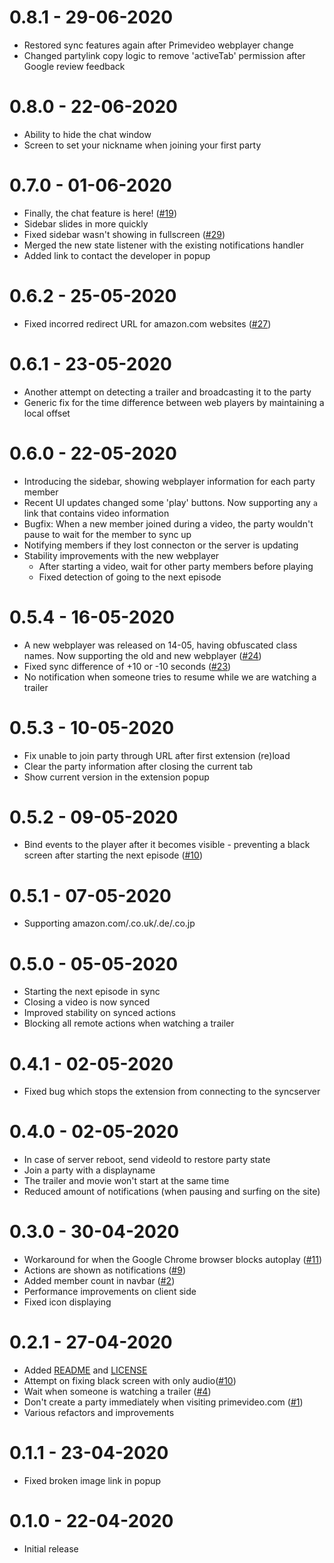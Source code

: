 # 0.8.1 - 29-06-2020
- Restored sync features again after Primevideo webplayer change
- Changed partylink copy logic to remove 'activeTab' permission after Google review feedback

# 0.8.0 - 22-06-2020
- Ability to hide the chat window
- Screen to set your nickname when joining your first party

# 0.7.0 - 01-06-2020
- Finally, the chat feature is here! ([#19](https://github.com/videoparty/prime-chrome/issues/19))
- Sidebar slides in more quickly
- Fixed sidebar wasn't showing in fullscreen ([#29](https://github.com/videoparty/prime-chrome/issues/29))
- Merged the new state listener with the existing notifications handler
- Added link to contact the developer in popup

# 0.6.2 - 25-05-2020
- Fixed incorred redirect URL for amazon.com websites ([#27](https://github.com/videoparty/prime-chrome/issues/27))

# 0.6.1 - 23-05-2020
- Another attempt on detecting a trailer and broadcasting it to the party
- Generic fix for the time difference between web players by maintaining a local offset

# 0.6.0 - 22-05-2020
- Introducing the sidebar, showing webplayer information for each party member
- Recent UI updates changed some 'play' buttons. Now supporting any `a` link that contains video information
- Bugfix: When a new member joined during a video, the party wouldn't pause to wait for the member to sync up
- Notifying members if they lost connecton or the server is updating
- Stability improvements with the new webplayer
    - After starting a video, wait for other party members before playing
    - Fixed detection of going to the next episode

# 0.5.4 - 16-05-2020
- A new webplayer was released on 14-05, having obfuscated class names. Now supporting the old and new webplayer ([#24](https://github.com/videoparty/prime-chrome/issues/24))
- Fixed sync difference of +10 or -10 seconds ([#23](https://github.com/videoparty/prime-chrome/issues/23))
- No notification when someone tries to resume while we are watching a trailer

# 0.5.3 - 10-05-2020
- Fix unable to join party through URL after first extension (re)load
- Clear the party information after closing the current tab
- Show current version in the extension popup

# 0.5.2 - 09-05-2020
- Bind events to the player after it becomes visible - preventing a black screen after starting the next episode ([#10](https://github.com/videoparty/prime-chrome/issues/10))

# 0.5.1 - 07-05-2020
- Supporting amazon.com/.co.uk/.de/.co.jp

# 0.5.0 - 05-05-2020
- Starting the next episode in sync
- Closing a video is now synced
- Improved stability on synced actions
- Blocking all remote actions when watching a trailer

# 0.4.1 - 02-05-2020
- Fixed bug which stops the extension from connecting to the syncserver

# 0.4.0 - 02-05-2020
- In case of server reboot, send videoId to restore party state
- Join a party with a displayname
- The trailer and movie won't start at the same time
- Reduced amount of notifications (when pausing and surfing on the site)

# 0.3.0 - 30-04-2020
- Workaround for when the Google Chrome browser blocks autoplay ([#11](https://github.com/videoparty/prime-chrome/issues/11))
- Actions are shown as notifications ([#9](https://github.com/videoparty/prime-chrome/issues/9))
- Added member count in navbar ([#2](https://github.com/videoparty/prime-chrome/issues/2))
- Performance improvements on client side
- Fixed icon displaying

# 0.2.1 - 27-04-2020
- Added [README](README.md) and [LICENSE](LICENSE)
- Attempt on fixing black screen with only audio([#10](https://github.com/videoparty/prime-chrome/issues/10))
- Wait when someone is watching a trailer ([#4](https://github.com/videoparty/prime-chrome/issues/4))
- Don't create a party immediately when visiting primevideo.com ([#1](https://github.com/videoparty/prime-chrome/issues/1))
- Various refactors and improvements

# 0.1.1 - 23-04-2020
- Fixed broken image link in popup

# 0.1.0 - 22-04-2020
- Initial release
